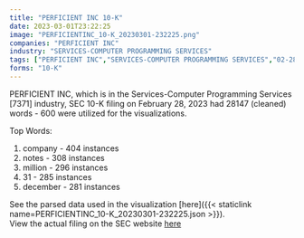 ```yaml
---
title: "PERFICIENT INC 10-K"
date: 2023-03-01T23:22:25
image: "PERFICIENTINC_10-K_20230301-232225.png"
companies: "PERFICIENT INC"
industry: "SERVICES-COMPUTER PROGRAMMING SERVICES"
tags: ["PERFICIENT INC","SERVICES-COMPUTER PROGRAMMING SERVICES","02-28-2023","10-K"]
forms: "10-K"
---
```

PERFICIENT INC, which is in the Services-Computer Programming Services [7371] industry, SEC 10-K filing on February 28, 2023 had 28147 (cleaned) words - 600 were utilized for the visualizations.

Top Words:
1. company - 404 instances
2. notes - 308 instances
3. million - 296 instances
4. 31 - 285 instances
5. december - 281 instances


See the parsed data used in the visualization [here]({{< staticlink name=PERFICIENTINC_10-K_20230301-232225.json >}}).  
View the actual filing on the SEC website [here](https://www.sec.gov/Archives/edgar/data/1085869/0001085869-23-000030.txt)